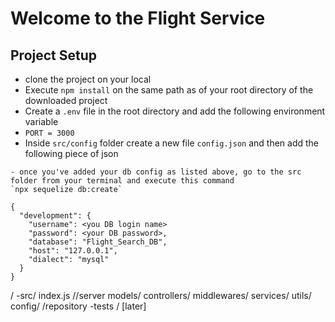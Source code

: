 # Welcome to the Flight Service

## Project Setup
- clone the project on your local
- Execute `npm install` on the same path as of your root directory of the downloaded project
- Create a `.env` file in the root directory and add the following environment variable 
- `PORT = 3000`
- Inside `src/config` folder create a new file `config.json`  and then add the following piece of json

```
- once you've added your db config as listed above, go to the src folder from your terminal and execute this command
`npx sequelize db:create`

{
  "development": {
    "username": <you DB login name>
    "password": <your DB password>,
    "database": "Flight_Search_DB",
    "host": "127.0.0.1",
    "dialect": "mysql"
  }
}
```

/
    -src/
        index.js //server
        models/
        controllers/
        middlewares/
        services/
        utils/
        config/ 
        /repository 
    -tests / [later]

